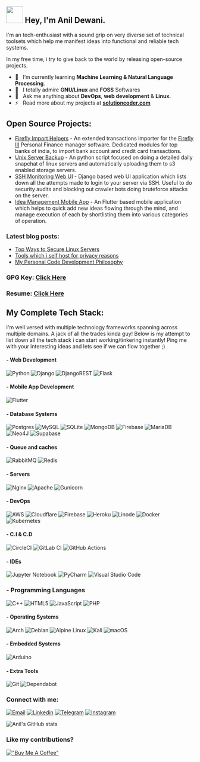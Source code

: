 

## <img src="https://github.com/TheDudeThatCode/TheDudeThatCode/blob/master/Assets/Developer.gif" width="45" />  Hey, I'm Anil Dewani.

I'm an tech-enthusiast with a sound grip on very diverse set of technical toolsets which help me manifest ideas into functional and reliable tech systems.

In my free time, i try to give back to the world by releasing open-source projects.


- 🤖 &nbsp; I’m currently learning **Machine Learning & Natural Language Processing**. 
- 🌈 &nbsp; I totally admire **GNU/Linux** and **FOSS** Softwares <br>
- 📢 &nbsp; Ask me anything about **DevOps**, **web development** & **Linux**. <br>
- ⚡️ &nbsp; Read more about my projects at **[solutioncoder.com](https://solutioncoder.com/)**


## Open Source Projects:

- [Firefly Import Helpers](https://github.com/solution-coder/firefly-import-helper) - An extended transactions importer for the [Firefly III](https://www.firefly-iii.org/) Personal Finance manager software. Dedicated modules for top banks of india, to import bank account and credit card transactions.
- [Unix Server Backup](https://github.com/solution-coder/unix-server-backup) - An python script focused on doing a detailed daily snapchat of linux servers and automatically uploading them to s3 enabled storage servers. 
- [SSH Monitoring Web UI](https://github.com/solution-coder/ssh-logging-web-ui) - Django based web UI application which lists down all the attempts made to login to your server via SSH. Useful to do security audits and blocking out crawler bots doing bruteforce attacks on the server. 
- [Idea Management Mobile App](https://github.com/solution-coder/ssh-logging-web-ui) - An Flutter based mobile application which helps to quick add new ideas flowing through the mind, and manage execution of each by shortlisting them into various categories of operation.

### Latest blog posts:

- [Top Ways to Secure Linux Servers](https://solutioncoder.com/blog/ways-to-secure-linux-server/)
- [Tools which i self host for privacy reasons](https://solutioncoder.com/blog/top-tools-to-self-host-on-your-server/)
- [My Personal Code Development Philosophy](https://solutioncoder.com/blog/my-coding-philosophy/)


### GPG Key: [Click Here](https://solutioncoder.com/pgp.txt)

### Resume: [Click Here](https://solutioncoder.com/documents/resume-of-anil.pdf)

## My Complete Tech Stack:

I'm well versed with multiple technology frameworks spanning across multiple domains. A jack of all the trades kinda guy! Below is my attempt to list down all the tech stack i can start working/tinkering instantly! Ping me with your interesting ideas and lets see if we can flow together ;)

#### - Web Development

  ![Python](https://img.shields.io/badge/python-3670A0?style=for-the-badge&logo=python&logoColor=ffdd54)
  ![Django](https://img.shields.io/badge/django-%23092E20.svg?style=for-the-badge&logo=django&logoColor=white)
  ![DjangoREST](https://img.shields.io/badge/DJANGO-REST-ff1709?style=for-the-badge&logo=django&logoColor=white&color=ff1709&labelColor=gray)
  ![Flask](https://img.shields.io/badge/flask-%23000.svg?style=for-the-badge&logo=flask&logoColor=white)
  
 
 
  
#### - Mobile App Development

  ![Flutter](https://img.shields.io/badge/Flutter-%2302569B.svg?style=for-the-badge&logo=Flutter&logoColor=white)
  

  
 
  
 

#### - Database Systems
  
  ![Postgres](https://img.shields.io/badge/postgres-%23316192.svg?style=for-the-badge&logo=postgresql&logoColor=white)
  ![MySQL](https://img.shields.io/badge/mysql-%2300f.svg?style=for-the-badge&logo=mysql&logoColor=white)
  ![SQLite](https://img.shields.io/badge/sqlite-%2307405e.svg?style=for-the-badge&logo=sqlite&logoColor=white)
  ![MongoDB](https://img.shields.io/badge/MongoDB-%234ea94b.svg?style=for-the-badge&logo=mongodb&logoColor=white)
  ![Firebase](https://img.shields.io/badge/Firebase-039BE5?style=for-the-badge&logo=Firebase&logoColor=white)
  ![MariaDB](https://img.shields.io/badge/MariaDB-003545?style=for-the-badge&logo=mariadb&logoColor=white)
  ![Neo4J](https://img.shields.io/badge/Neo4j-008CC1?style=for-the-badge&logo=neo4j&logoColor=white)
  ![Supabase](https://img.shields.io/badge/Supabase-3ECF8E?style=for-the-badge&logo=supabase&logoColor=white)
  
#### - Queue and caches
  
  ![RabbitMQ](https://img.shields.io/badge/Rabbitmq-FF6600?style=for-the-badge&logo=rabbitmq&logoColor=white)
  ![Redis](https://img.shields.io/badge/redis-%23DD0031.svg?style=for-the-badge&logo=redis&logoColor=white)
  
  
#### - Servers
  
  ![Nginx](https://img.shields.io/badge/nginx-%23009639.svg?style=for-the-badge&logo=nginx&logoColor=white)
  ![Apache](https://img.shields.io/badge/apache-%23D42029.svg?style=for-the-badge&logo=apache&logoColor=white)
  ![Gunicorn](https://img.shields.io/badge/gunicorn-%298729.svg?style=for-the-badge&logo=gunicorn&logoColor=white)
  
  

 #### - DevOps 
  ![AWS](https://img.shields.io/badge/AWS-%23FF9900.svg?style=for-the-badge&logo=amazon-aws&logoColor=white)
  ![Cloudflare](https://img.shields.io/badge/Cloudflare-F38020?style=for-the-badge&logo=Cloudflare&logoColor=white)
  ![Firebase](https://img.shields.io/badge/firebase-%23039BE5.svg?style=for-the-badge&logo=firebase)
  ![Heroku](https://img.shields.io/badge/heroku-%23430098.svg?style=for-the-badge&logo=heroku&logoColor=white)
  ![Linode](https://img.shields.io/badge/linode-00A95C?style=for-the-badge&logo=linode&logoColor=white)
  ![Docker](https://img.shields.io/badge/docker-%230db7ed.svg?style=for-the-badge&logo=docker&logoColor=white)
  ![Kubernetes](https://img.shields.io/badge/kubernetes-%23326ce5.svg?style=for-the-badge&logo=kubernetes&logoColor=white)
  
  #### - C.I & C.D
  
  ![CircleCI](https://img.shields.io/badge/circle%20ci-%23161616.svg?style=for-the-badge&logo=circleci&logoColor=white)
  ![GitLab CI](https://img.shields.io/badge/gitlab%20ci-%23181717.svg?style=for-the-badge&logo=gitlab&logoColor=white)
  ![GitHub Actions](https://img.shields.io/badge/github%20actions-%232671E5.svg?style=for-the-badge&logo=githubactions&logoColor=white)
  
  


#### - IDEs
  ![Jupyter Notebook](https://img.shields.io/badge/jupyter-%23FA0F00.svg?style=for-the-badge&logo=jupyter&logoColor=white)
  ![PyCharm](https://img.shields.io/badge/pycharm-143?style=for-the-badge&logo=pycharm&logoColor=black&color=black&labelColor=green)
  ![Visual Studio Code](https://img.shields.io/badge/Visual%20Studio%20Code-0078d7.svg?style=for-the-badge&logo=visual-studio-code&logoColor=white)
  
### - Programming Languages

![C++](https://img.shields.io/badge/c++-%2300599C.svg?style=for-the-badge&logo=c%2B%2B&logoColor=white)
  ![HTML5](https://img.shields.io/badge/html5-%23E34F26.svg?style=for-the-badge&logo=html5&logoColor=white)
  ![JavaScript](https://img.shields.io/badge/javascript-%23323330.svg?style=for-the-badge&logo=javascript&logoColor=%23F7DF1E)
  ![PHP](https://img.shields.io/badge/php-%23777BB4.svg?style=for-the-badge&logo=php&logoColor=white)

#### - Operating Systems
  ![Arch](https://img.shields.io/badge/Arch%20Linux-1793D1?logo=arch-linux&logoColor=fff&style=for-the-badge)
  ![Debian](https://img.shields.io/badge/Debian-D70A53?style=for-the-badge&logo=debian&logoColor=white)
  ![Alpine Linux](https://img.shields.io/badge/Alpine_Linux-%230D597F.svg?style=for-the-badge&logo=alpine-linux&logoColor=white)
  ![Kali](https://img.shields.io/badge/Kali-268BEE?style=for-the-badge&logo=kalilinux&logoColor=white)
  ![macOS](https://img.shields.io/badge/mac%20os-000000?style=for-the-badge&logo=macos&logoColor=F0F0F0)


#### - Embedded Systems
  
  ![Arduino](https://img.shields.io/badge/-Arduino-00979D?style=for-the-badge&logo=Arduino&logoColor=white)
  
  
#### - Extra Tools
  ![Git](https://img.shields.io/badge/git-%23F05033.svg?style=for-the-badge&logo=git&logoColor=white)
  ![Dependabot](https://img.shields.io/badge/dependabot-025E8C?style=for-the-badge&logo=dependabot&logoColor=white)


  
### Connect with me:

[![Email](https://i.imgur.com/LvzAalc.png)](mail:anildewani4u@gmail.com)
[![Linkedin](https://i.imgur.com/O8ONzW7.png)](https://www.linkedin.com/in/anil-d-15729a1b9/)
[![Telegram](https://i.imgur.com/6TcSeAY.png)](http://t.me/solutioncoder)
[![Instagram](https://i.imgur.com/MxH4Zfp.png)](http://instagram.com/madbytes)


![Anil's GitHub stats](https://github-readme-stats.vercel.app/api?username=solution-coder&show_icons=true&theme=buefy)

### Like my contributions?
[!["Buy Me A Coffee"](https://www.buymeacoffee.com/assets/img/custom_images/orange_img.png)](https://www.buymeacoffee.com/anildewani)
